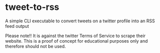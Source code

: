 # tweet-to-rss
A simple CLI executable to convert tweets on a twitter profile into an RSS feed output

Please note!! It is against the twitter Terms of Service to scrape their website.
This is a proof of concept for educational purposes only and therefore should not be used.
